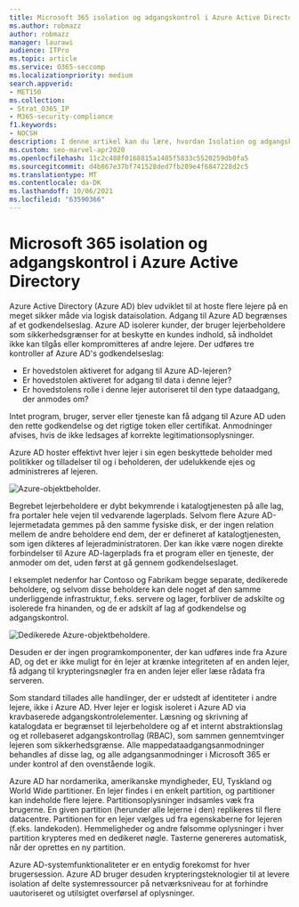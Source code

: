 ```yaml
---
title: Microsoft 365 isolation og adgangskontrol i Azure Active Directory
ms.author: robmazz
author: robmazz
manager: laurawi
audience: ITPro
ms.topic: article
ms.service: O365-seccomp
ms.localizationpriority: medium
search.appverid:
- MET150
ms.collection:
- Strat_O365_IP
- M365-security-compliance
f1.keywords:
- NOCSH
description: I denne artikel kan du lære, hvordan Isolation og adgangskontrol fungerer for at holde data for flere lejere isoleret fra hinanden Azure Active Directory.
ms.custom: seo-marvel-apr2020
ms.openlocfilehash: 11c2c488f0168815a1485f5833c5520259db0fa5
ms.sourcegitcommit: d4b867e37bf741528ded7fb289e4f6847228d2c5
ms.translationtype: MT
ms.contentlocale: da-DK
ms.lasthandoff: 10/06/2021
ms.locfileid: "63590366"
---
```

# <a name="microsoft-365-isolation-and-access-control-in-azure-active-directory"></a>Microsoft 365 isolation og adgangskontrol i Azure Active Directory

Azure Active Directory (Azure AD) blev udviklet til at hoste flere lejere på en meget sikker måde via logisk dataisolation. Adgang til Azure AD begrænses af et godkendelseslag. Azure AD isolerer kunder, der bruger lejerbeholdere som sikkerhedsgrænser for at beskytte en kundes indhold, så indholdet ikke kan tilgås eller kompromitteres af andre lejere. Der udføres tre kontroller af Azure AD's godkendelseslag:

- Er hovedstolen aktiveret for adgang til Azure AD-lejeren?
- Er hovedstolen aktiveret for adgang til data i denne lejer?
- Er hovedstolens rolle i denne lejer autoriseret til den type dataadgang, der anmodes om?

Intet program, bruger, server eller tjeneste kan få adgang til Azure AD uden den rette godkendelse og det rigtige token eller certifikat. Anmodninger afvises, hvis de ikke ledsages af korrekte legitimationsoplysninger.

Azure AD hoster effektivt hver lejer i sin egen beskyttede beholder med politikker og tilladelser til og i beholderen, der udelukkende ejes og administreres af lejeren.
 
![Azure-objektbeholder.](../media/office-365-isolation-azure-container.png)

Begrebet lejerbeholdere er dybt bekymrende i katalogtjenesten på alle lag, fra portaler hele vejen til vedvarende lagerplads. Selvom flere Azure AD-lejermetadata gemmes på den samme fysiske disk, er der ingen relation mellem de andre beholdere end dem, der er defineret af katalogtjenesten, som igen dikteres af lejeradministratoren. Der kan ikke være nogen direkte forbindelser til Azure AD-lagerplads fra et program eller en tjeneste, der anmoder om det, uden først at gå gennem godkendelseslaget.

I eksemplet nedenfor har Contoso og Fabrikam begge separate, dedikerede beholdere, og selvom disse beholdere kan dele noget af den samme underliggende infrastruktur, f.eks. servere og lager, forbliver de adskilte og isolerede fra hinanden, og de er adskilt af lag af godkendelse og adgangskontrol.
 
![Dedikerede Azure-objektbeholdere.](../media/office-365-isolation-azure-dedicated-containers.png)

Desuden er der ingen programkomponenter, der kan udføres inde fra Azure AD, og det er ikke muligt for én lejer at krænke integriteten af en anden lejer, få adgang til krypteringsnøgler fra en anden lejer eller læse rådata fra serveren.

Som standard tillades alle handlinger, der er udstedt af identiteter i andre lejere, ikke i Azure AD. Hver lejer er logisk isoleret i Azure AD via kravbaserede adgangskontrolelementer. Læsning og skrivning af katalogdata er begrænset til lejerbeholdere og af et internt abstraktionslag og et rollebaseret adgangskontrollag (RBAC), som sammen gennemtvinger lejeren som sikkerhedsgrænse. Alle mappedataadgangsanmodninger behandles af disse lag, og alle adgangsanmodninger i Microsoft 365 er under kontrol af den ovenstående logik.

Azure AD har nordamerika, amerikanske myndigheder, EU, Tyskland og World Wide partitioner. En lejer findes i en enkelt partition, og partitioner kan indeholde flere lejere. Partitionsoplysninger indsamles væk fra brugerne. En given partition (herunder alle lejerne i den) replikeres til flere datacentre. Partitionen for en lejer vælges ud fra egenskaberne for lejeren (f.eks. landekoden). Hemmeligheder og andre følsomme oplysninger i hver partition krypteres med en dedikeret nøgle. Tasterne genereres automatisk, når der oprettes en ny partition.

Azure AD-systemfunktionaliteter er en entydig forekomst for hver brugersession. Azure AD bruger desuden krypteringsteknologier til at levere isolation af delte systemressourcer på netværksniveau for at forhindre uautoriseret og utilsigtet overførsel af oplysninger.
